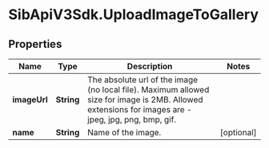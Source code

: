 # SibApiV3Sdk.UploadImageToGallery

## Properties
Name | Type | Description | Notes
------------ | ------------- | ------------- | -------------
**imageUrl** | **String** | The absolute url of the image (no local file). Maximum allowed size for image is 2MB. Allowed extensions for images are - jpeg, jpg, png, bmp, gif. | 
**name** | **String** | Name of the image. | [optional] 


